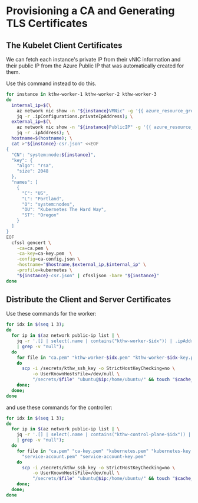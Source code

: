 # Provisioning a CA and Generating TLS Certificates

## The Kubelet Client Certificates

We can fetch each instance's private IP from their vNIC information and
their public IP from the Azure Public IP that was automatically created for them.

Use this command instead to do this.

```sh
for instance in kthw-worker-1 kthw-worker-2 kthw-worker-3
do
  internal_ip=$(\
    az network nic show -n "${instance}VMNic" -g '{{ azure_resource_group }}' | \
    jq -r .ipConfigurations.privateIpAddress); \
  external_ip=$(\
    az network nic show -n "${instance}PublicIP" -g '{{ azure_resource_group }}' | \
    jq -r .ipAddress); \
  hostname=$(hostname); \
  cat >"${instance}-csr.json" <<EOF
{
  "CN": "system:node:${instance}",
  "key": {
    "algo": "rsa",
    "size": 2048
  },
  "names": [
    {
      "C": "US",
      "L": "Portland",
      "O": "system:nodes",
      "OU": "Kubernetes The Hard Way",
      "ST": "Oregon"
    }
  ]
}
EOF
  cfssl gencert \
    -ca=ca.pem \
    -ca-key=ca-key.pem  \
    -config=ca-config.json \
    -hostname="$hostname,$external_ip,$internal_ip" \
    -profile=kubernetes \
    "${instance}-csr.json" | cfssljson -bare "${instance}"
done
```

## Distribute the Client and Server Certificates

Use these commands for the worker:

```sh
for idx in $(seq 1 3);
do
  for ip in $(az network public-ip list | \
    jq -r '.[] | select(.name | contains("kthw-worker-$idx")) | .ipAddress' \
    | grep -v "null");
  do
    for file in "ca.pem" "kthw-worker-$idx.pem" "kthw-worker-$idx-key.pem";
    do
      scp -i /secrets/kthw_ssh_key -o StrictHostKeyChecking=no \
          -o UserKnownHostsFile=/dev/null \
          "/secrets/$file" "ubuntu@$ip:/home/ubuntu/" && touch "$cache_key";
    done;
  done;
done
```

and use these commands for the controller:

```sh
for idx in $(seq 1 3);
do
  for ip in $(az network public-ip list | \
    jq -r '.[] | select(.name | contains("kthw-control-plane-$idx")) | .ipAddress' \
    | grep -v "null");
  do
    for file in "ca.pem" "ca-key.pem" "kubernetes.pem" "kubernetes-key.pem" \
      "service-account.pem" "service-account-key.pem"
    do
      scp -i /secrets/kthw_ssh_key -o StrictHostKeyChecking=no \
          -o UserKnownHostsFile=/dev/null \
          "/secrets/$file" "ubuntu@$ip:/home/ubuntu/" && touch "$cache_key";
    done;
  done;
done
```

